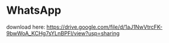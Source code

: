# WhatsApp
 download here: https://drive.google.com/file/d/1aJ1NwVtrcFK-9bwWoA_KCHg7sYLnBPFl/view?usp=sharing
